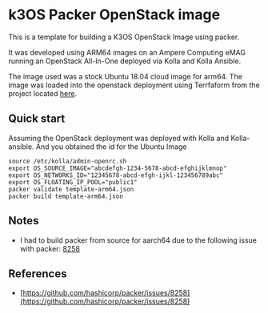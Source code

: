 # k3OS Packer OpenStack image

This is a template for building a K3OS OpenStack Image using packer.  

It was developed using ARM64 images on an Ampere Computing eMAG running an OpenStack All-In-One deployed via Kolla and Kolla Ansible.  

The image used was a stock Ubuntu 18.04 cloud image for arm64.  The image was loaded into the openstack deployment using Terrfaform from the project located [here](https://github.com/amperecomputing/terraform-openstack-images).


## Quick start

Assuming the OpenStack deployment was deployed with Kolla and Kolla-ansible. And you obtained the id for the Ubuntu Image 

```
source /etc/kolla/admin-openrc.sh
export OS_SOURCE_IMAGE="abcdefgh-1234-5678-abcd-efghijklmnop"
export OS_NETWORKS_ID="12345678-abcd-efgh-ijkl-123456789abc"
export OS_FLOATING_IP_POOL="public1"
packer validate template-arm64.json
packer build template-arm64.json
```

## Notes

* I had to build packer from source for aarch64 due to the following issue with packer: [8258](https://github.com/hashicorp/packer/issues/8258) 


## References

* [https://github.com/hashicorp/packer/issues/8258](https://github.com/hashicorp/packer/issues/8258)
